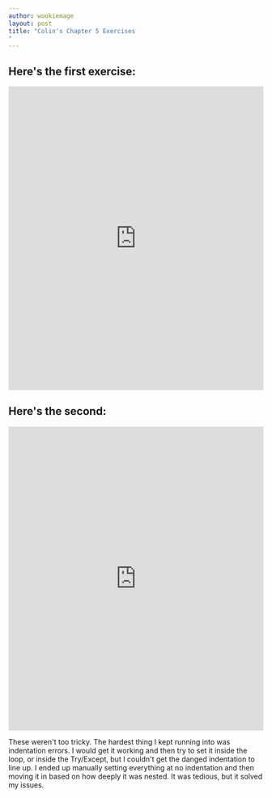 ```yaml
---
author: wookiemage
layout: post
title: "Colin's Chapter 5 Exercises
"
---
```

##  Here\'s the first exercise:

  <iframe src="https://trinket.io/embed/python/39cbbd5989" width="100%" height="600" frameborder="0" marginwidth="0" marginheight="0" allowfullscreen></iframe>
  
## Here\'s the second:

  <iframe src="https://trinket.io/embed/python/f584d23e33" width="100%" height="600" frameborder="0" marginwidth="0" marginheight="0" allowfullscreen></iframe>
  
  These weren\'t too tricky. The hardest thing I kept running into was indentation errors. I would get it working and then try to set it inside the loop, or inside the Try/Except, but I couldn\'t get the danged indentation to line up. I ended up manually setting everything at no indentation and then moving it in based on how deeply it was nested. It was tedious, but it solved my issues.
  
  
